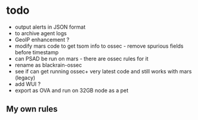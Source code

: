 todo
====
- output alerts in JSON format
- <log-all> to archive agent logs
- GeoIP enhancement ?
- modify mars code to get tsom info to ossec - remove spurious fields before timestamp
- can PSAD be run on mars - there are ossec rules for it
- rename as blackrain-ossec 
- see if can get running ossec+ very latest code and still works with mars (legacy)
- add WUI ?
- export as OVA and run on 32GB node as a pet

My own rules
------------
